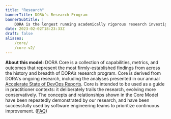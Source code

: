 ```yaml
---
title: "Research"
bannerTitle: DORA’s Research Program
bannerSubtitle: |
    DORA is the longest running academically rigorous research investigation of its kind. Our [research team](/research/team/) applies behavioral science methodology to uncover the predictive pathways which connect ways of working, via software delivery performance, to organizational goals and individual well-being. Explore our findings using the interactive diagram below: click any item to learn more about why it matters, how to measure it, and how to improve.
date: 2023-02-02T18:23:33Z
draft: false
aliases: 
    /core/
    /core-v2/
---
```


<!-- sources for the Core V2 single-page application are generated from the /svelte/core-v2 folder, then copied to /hugo/assets. -->
<!-- the timestamp shortcode is appended as a cache buster -->
<script type="module" src="/core/core-v2.js?t={{% timestamp %}}"></script>
<link rel="stylesheet" href="/core/core-v2.css?t={{% timestamp %}}">
<div id="app"></div>

**About this model:** DORA Core is a collection of capabilities, metrics, and outcomes that represent the most firmly-established findings from across the history and breadth of DORA’s research program. Core is derived from DORA's ongoing research, including the analyses presented in our annual [Accelerate State of DevOps Reports](/publications). Core is intended to be used as a guide in practitioner contexts: it deliberately trails the research, evolving more conservatively. The concepts and relationships shown in the Core Model have been repeatedly demonstrated by our research, and have been successfully used by software engineering teams to prioritize continuous improvement. ([FAQ](/faq/#dora-core))
